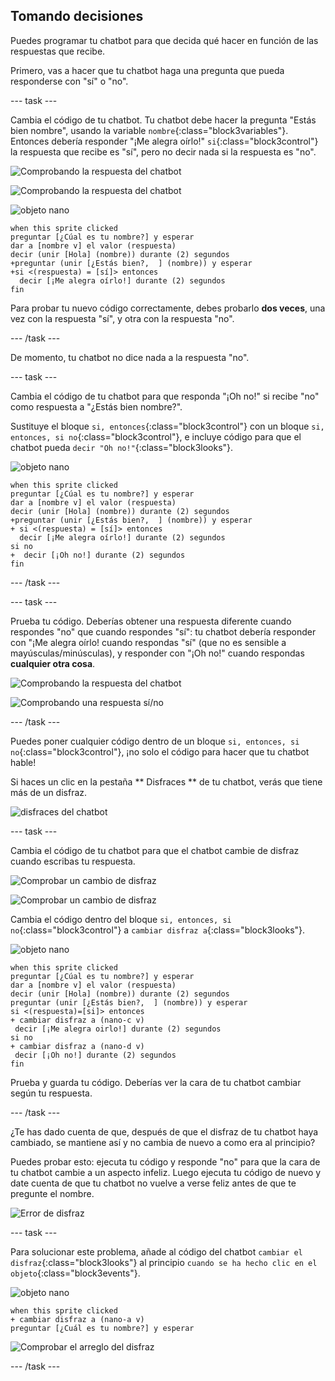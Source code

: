 ## Tomando decisiones

Puedes programar tu chatbot para que decida qué hacer en función de las respuestas que recibe.

Primero, vas a hacer que tu chatbot haga una pregunta que pueda responderse con "sí" o "no".

--- task ---

Cambia el código de tu chatbot. Tu chatbot debe hacer la pregunta "Estás bien nombre", usando la variable `nombre`{:class="block3variables"}. Entonces debería responder "¡Me alegra oírlo!" `si`{:class="block3control"} la respuesta que recibe es "sí", pero no decir nada si la respuesta es "no".

![Comprobando la respuesta del chatbot](images/chatbot-if-test1-annotated.png)

![Comprobando la respuesta del chatbot](images/chatbot-if-test2.png)

![objeto nano](images/nano-sprite.png)

```blocks3
when this sprite clicked
preguntar [¿Cúal es tu nombre?] y esperar
dar a [nombre v] el valor (respuesta)
decir (unir [Hola] (nombre)) durante (2) segundos
+preguntar (unir [¿Estás bien?,  ] (nombre)) y esperar
+si <(respuesta) = [sí]> entonces 
  decir [¡Me alegra oírlo!] durante (2) segundos
fin
```

Para probar tu nuevo código correctamente, debes probarlo **dos veces**, una vez con la respuesta "sí", y otra con la respuesta "no".

--- /task ---

De momento, tu chatbot no dice nada a la respuesta "no".

--- task ---

Cambia el código de tu chatbot para que responda "¡Oh no!" si recibe "no" como respuesta a "¿Estás bien nombre?".

Sustituye el bloque `si, entonces`{:class="block3control"} con un bloque `si, entonces, si no`{:class="block3control"}, e incluye código para que el chatbot pueda `decir "Oh no!"`{:class="block3looks"}.

![objeto nano](images/nano-sprite.png)

```blocks3
when this sprite clicked
preguntar [¿Cúal es tu nombre?] y esperar
dar a [nombre v] el valor (respuesta)
decir (unir [Hola] (nombre)) durante (2) segundos
+preguntar (unir [¿Estás bien?,  ] (nombre)) y esperar
+ si <(respuesta) = [sí]> entonces 
  decir [¡Me alegra oírlo!] durante (2) segundos
si no 
+  decir [¡Oh no!] durante (2) segundos
fin
```

--- /task ---

--- task ---

Prueba tu código. Deberías obtener una respuesta diferente cuando respondes "no" que cuando respondes "sí": tu chatbot debería responder con "¡Me alegra oírlo! cuando respondas "sí" (que no es sensible a mayúsculas/minúsculas), y responder con "¡Oh no!" cuando respondas **cualquier otra cosa**.

![Comprobando la respuesta del chatbot](images/chatbot-if-test2.png)

![Comprobando una respuesta sí/no](images/chatbot-if-else-test.png)

--- /task ---

Puedes poner cualquier código dentro de un bloque `si, entonces, si no`{:class="block3control"}, ¡no solo el código para hacer que tu chatbot hable!

Si haces un clic en la pestaña ** Disfraces ** de tu chatbot, verás que tiene más de un disfraz.

![disfraces del chatbot](images/chatbot-costume-view-annotated.png)

--- task ---

Cambia el código de tu chatbot para que el chatbot cambie de disfraz cuando escribas tu respuesta.

![Comprobar un cambio de disfraz](images/chatbot-costume-test1.png)

![Comprobar un cambio de disfraz](images/chatbot-costume-test2.png)

Cambia el código dentro del bloque `si, entonces, si no`{:class="block3control"} a `cambiar disfraz a`{:class="block3looks"}.

![objeto nano](images/nano-sprite.png)

```blocks3
when this sprite clicked
preguntar [¿Cúal es tu nombre?] y esperar
dar a [nombre v] el valor (respuesta)
decir (unir [Hola] (nombre)) durante (2) segundos
preguntar (unir [¿Estás bien?,  ] (nombre)) y esperar
si <(respuesta)=[si]> entonces
+ cambiar disfraz a (nano-c v)
 decir [¡Me alegra oirlo!] durante (2) segundos
si no
+ cambiar disfraz a (nano-d v)
 decir [¡Oh no!] durante (2) segundos
fin
```

Prueba y guarda tu código. Deberías ver la cara de tu chatbot cambiar según tu respuesta.

--- /task ---

¿Te has dado cuenta de que, después de que el disfraz de tu chatbot haya cambiado, se mantiene así y no cambia de nuevo a como era al principio?

Puedes probar esto: ejecuta tu código y responde "no" para que la cara de tu chatbot cambie a un aspecto infeliz. Luego ejecuta tu código de nuevo y date cuenta de que tu chatbot no vuelve a verse feliz antes de que te pregunte el nombre.

![Error de disfraz](images/chatbot-costume-bug-test.png)

--- task ---

Para solucionar este problema, añade al código del chatbot `cambiar el disfraz`{:class="block3looks"} al principio `cuando se ha hecho clic en el objeto`{:class="block3events"}.

![objeto nano](images/nano-sprite.png)

```blocks3
when this sprite clicked
+ cambiar disfraz a (nano-a v)
preguntar [¿Cuál es tu nombre?] y esperar
```

![Comprobar el arreglo del disfraz](images/chatbot-costume-fix-test.png)

--- /task ---